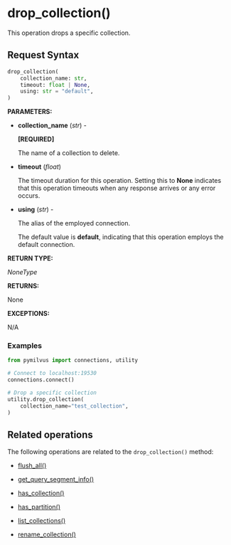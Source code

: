 # drop_collection()

This operation drops a specific collection.

## Request Syntax

```python
drop_collection(
    collection_name: str,
    timeout: float | None,
    using: str = "default",
)
```

__PARAMETERS:__

- __collection_name__ (_str_) -

    __[REQUIRED]__

    The name of a collection to delete.

- __timeout__ (_float_)  

    The timeout duration for this operation. Setting this to __None__ indicates that this operation timeouts when any response arrives or any error occurs.

- __using__ (_str_) - 

    The alias of the employed connection.

    The default value is __default__, indicating that this operation employs the default connection.

__RETURN TYPE:__

_NoneType_

__RETURNS:__

None

__EXCEPTIONS:__

N/A

### Examples

```python
from pymilvus import connections, utility

# Connect to localhost:19530
connections.connect()

# Drop a specific collection
utility.drop_collection(
    collection_name="test_collection",
)
```

## Related operations

The following operations are related to the `drop_collection()` method:

- [flush_all()](./flush_all.md)

- [get_query_segment_info()](./get_query_segment_info.md)

- [has_collection()](./has_collection.md)

- [has_partition()](./has_partition.md)

- [list_collections()](./list_collections.md)

- [rename_collection()](./rename_collection.md)

